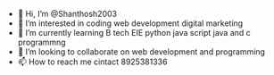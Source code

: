 - 👋 Hi, I’m @Shanthosh2003
- 👀 I’m interested in coding web development digital marketing
- 🌱 I’m currently learning B tech EIE python java script java and c programmng
- 💞️ I’m looking to collaborate on web development and programming
- 📫 How to reach me cintact 8925381336

<!---
Shanthosh2003/Shanthosh2003 is a ✨ special ✨ repository because its `README.md` (this file) appears on your GitHub profile.
You can click the Preview link to take a look at your changes.
--->
